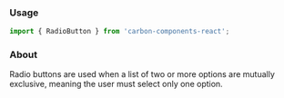 ### Usage

```js
import { RadioButton } from 'carbon-components-react';
```

### About

Radio buttons are used when a list of two or more options are mutually exclusive, meaning the user must select only one option.